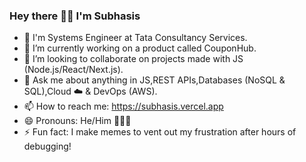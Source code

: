 ### Hey there 🙋‍♂️ I'm Subhasis

- 💼  I'm Systems Engineer at Tata Consultancy Services.
- 🌱  I’m currently working on a product called CouponHub.
- 👯  I’m looking to collaborate on projects made with JS (Node.js/React/Next.js).
- 💬  Ask me about anything in JS,REST APIs,Databases (NoSQL & SQL),Cloud ☁️ & DevOps (AWS).
- 📫  How to reach me: https://subhasis.vercel.app
- 😄  Pronouns: He/Him 🙍🏻‍♂️
- ⚡ Fun fact: I make memes to vent out my frustration after hours of debugging!
